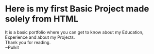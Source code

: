 # Here is my first Basic Project made solely from HTML 
It is a basic portfolio where you can get to know about my Education, Experience and about my Projects.<br>
Thank you for reading.<br>
~Pulkit
